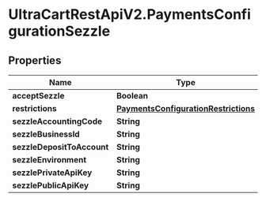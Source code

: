 # UltraCartRestApiV2.PaymentsConfigurationSezzle

## Properties
Name | Type | Description | Notes
------------ | ------------- | ------------- | -------------
**acceptSezzle** | **Boolean** |  | [optional] 
**restrictions** | [**PaymentsConfigurationRestrictions**](PaymentsConfigurationRestrictions.md) |  | [optional] 
**sezzleAccountingCode** | **String** |  | [optional] 
**sezzleBusinessId** | **String** |  | [optional] 
**sezzleDepositToAccount** | **String** |  | [optional] 
**sezzleEnvironment** | **String** |  | [optional] 
**sezzlePrivateApiKey** | **String** |  | [optional] 
**sezzlePublicApiKey** | **String** |  | [optional] 



